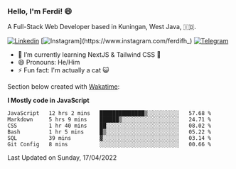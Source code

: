 ### Hello, I'm Ferdi! 😄

A Full-Stack Web Developer based in Kuningan, West Java, :indonesia:.

<!-- Visit My Linkedin Profile -->

[![Linkedin](https://img.shields.io/badge/-Ferdi%20Ferdiana-blue?style=flat-square&labelColor=grey&logo=Linkedin&logoColor=silver&link=https://www.linkedin.com/in/ferdianfh)](https://www.linkedin.com/in/ferdianfh)
[![Instagram](https://img.shields.io/badge/-@ferdifh_-purple?style=flat-square&labelColor=gray&logo=Instagram&logoColor=white&link=https://www.instagram.com/ferdifh_)](https://www.instagram.com/ferdifh_)
[![Telegram](https://img.shields.io/badge/-ferdifh-informational?style=flat-square&labelColor=gray&logo=telegram&logoColor=white&link=https://t.me/ferdifh)](https://t.me/ferdifh)

- 🌱 I’m currently learning NextJS & Tailwind CSS 🚀
- 😄 Pronouns: He/Him
- ⚡ Fun fact: I'm actually a cat :smiley_cat:

Section below created with [Wakatime](https://wakatime.com/):

**I Mostly code in JavaScript**
<!--START_SECTION:waka-->

```text
JavaScript   12 hrs 2 mins   ██████████████▒░░░░░░░░░░   57.68 %
Markdown     5 hrs 9 mins    ██████▒░░░░░░░░░░░░░░░░░░   24.71 %
CSS          1 hr 40 mins    ██░░░░░░░░░░░░░░░░░░░░░░░   08.02 %
Bash         1 hr 5 mins     █▒░░░░░░░░░░░░░░░░░░░░░░░   05.22 %
SQL          39 mins         ▓░░░░░░░░░░░░░░░░░░░░░░░░   03.14 %
Git Config   8 mins          ░░░░░░░░░░░░░░░░░░░░░░░░░   00.66 %
```

<!--END_SECTION:waka-->

Last Updated on Sunday, 17/04/2022
<!--
**ferdianfh/ferdianfh** is a ✨ _special_ ✨ repository because its `README.md` (this file) appears on your GitHub profile.

Here are some ideas to get you started:

- 🔭 I’m currently working on ...
- 🌱 I’m currently learning ...
- 👯 I’m looking to collaborate on ...
- 🤔 I’m looking for help with ...
- 💬 Ask me about ...
- 📫 How to reach me: ...
- 😄 Pronouns: ...
- ⚡ Fun fact: ...
-->
